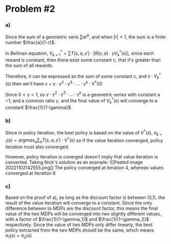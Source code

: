 # Problem #2

### a)
Since the sum of a geometric seris $\sum{ar^k}$, and when $|r|<1$, the sum is a finite number $\frac{a}{1-r}$.

In Bellman equation, $V^*_{k+1}=\sum T(s,a,s')\cdot [R(s,a)\cdot \gamma V_{k}^*(s)]$, since each reward is constant, then there exist some constant c, that it's greater than the sum of all rewards.

Therefore, it can be expressed as the sum of some  constant $c$, and $\gamma \cdot V_{k}^*(s)$
then we'll have $c + \gamma \cdot \gamma^2 \cdot \gamma ^3 \cdot ...\cdot \gamma ^k\cdot V^*(0)$

Since $0 \lt \gamma \lt 1$, so $\gamma \cdot \gamma^2 \cdot \gamma ^3 \cdot ...\cdot \gamma ^k$ is a geometric series with constant a =1, and a common ratio $\gamma$, and the final value of $V_k^*(s)$ will converge to a constant $\frac{1}{1-\gamma}$
  
### b)
Since in policy iteration, the best policy is based on the value of $V^*(s)$, 
$\pi_{k+1}(s) = argmax_a\sum_{a}T(s,a,s')\cdot V^*(s)$
so if the value iteration converged, policy iteration must also converged.

However, policy iteration is coverged doesn't imply that value iteration is converted.
Taking Nick's solution as an example:
![[Pasted image 20221102142555.png]]
The policy converged at iteration 4,  whereas values converged at iteration 6

### c)
Based on the proof of a), as long as the discount factor is between (0,1), the result of the value iteration will converge to a constant.
Since the only difference between to MDPs are the discount factor, this means the final value of the two MDPs will be converged into two slightly different values, with a factor of $\frac{1}{1-\gamma_1}$ and $\frac{1}{1-\gamma_2}$ respectively.
Since the value of two MDPs only differ linearly, the best policy  extracted from the two MDPs should be the same, which means $\pi_1(s) =\pi_2(s)$